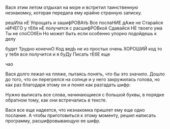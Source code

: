 Вася этим летом отдыхал на море и встретил таинственную незнакомку, которая передала ему крайне странную записку.

решИла нЕ Упрощать и зашифРОВАтЬ Все послаНИЕ
дАже не Старайся нИЧЕГО у тЕбя нЕ получится с расшифРОВкой
Сдавайся НЕ твоего ума Ты не споСОбЕн Но может быть
если особенно упорно подойдешь к делу

будет Трудно конечнО
Код ведЬ не из простых
очень ХОРОШИЙ код
то у тебя все получится
и я буДу Писать тЕбЕ еще

чао

Вася долго лежал на пляже, пытаясь понять, что бы это значило. Дошло до того, что он перегрелся на солнце и у него закружилась голова, но как раз благодаря этому он и понял как разгадать шифр:

Нужно выписать все слова, начинающиеся с большой буквы, в порядке обратном тому, как они встречались в тексте.

Вася все еще надеется, что незнакомка пришлет ему еще одно послание. А чтобы приготовиться к этому моменту, решил написать программу, расшифровывающую ее шифр.
